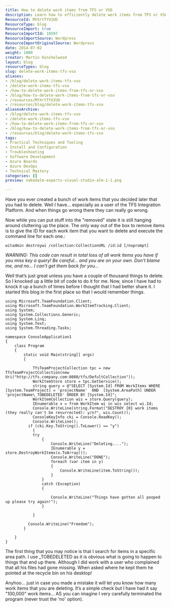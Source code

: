 ```yaml
---
title: How to delete work items from TFS or VSO
description: Learn how to efficiently delete work items from TFS or VSO with expert tips and code examples. Streamline your project management today!
ResourceId: MYXrtTYV2UD
ResourceType: blog
ResourceImport: true
ResourceImportId: 10597
ResourceImportSource: Wordpress
ResourceImportOriginalSource: Wordpress
date: 2014-07-02
weight: 1000
creator: Martin Hinshelwood
layout: blog
resourceTypes: blog
slug: delete-work-items-tfs-vso
aliases:
- /blog/delete-work-items-tfs-vso
- /delete-work-items-tfs-vso
- /how-to-delete-work-items-from-tfs-or-vso
- /blog/how-to-delete-work-items-from-tfs-or-vso
- /resources/MYXrtTYV2UD
- /resources/blog/delete-work-items-tfs-vso
aliasesArchive:
- /blog/delete-work-items-tfs-vso
- /delete-work-items-tfs-vso
- /how-to-delete-work-items-from-tfs-or-vso
- /blog/how-to-delete-work-items-from-tfs-or-vso
- /resources/blog/delete-work-items-tfs-vso
tags:
- Practical Techniques and Tooling
- Install and Configuration
- Troubleshooting
- Software Development
- Azure Boards
- Azure DevOps
- Technical Mastery
categories: []
preview: nakedalm-experts-visual-studio-alm-1-1.png

---
```

Have you ever created a bunch of work items that you decided later that you had to delete. Well I have… especially as a user of the TFS Integration Platform. And when things go wrong there they can really go wrong.

Now while you can put stuff into the "removed" state it is still hanging around cluttering up the place. The only way out of the box to remove items is to give the ID for each work item that you want to delete and execute the command line for each one.:

```
witadmin destroywi /collection:CollectionURL /id:id [/noprompt]
```

_WARNING: This code can result in total loss of all work items you have if you miss key a query! Be careful… and you are on your own. Don't blame me, and no… I can’t get them back for you…_

Well that’s just great unless you have a couple of thousand things to delete. So I knocked up a little bit of code to do it for me. Now, since I have had to knock it up a bunch of times before I thought that I had better share it. I started this blog in the first place so that I would remember things.

```
using Microsoft.TeamFoundation.Client;
using Microsoft.TeamFoundation.WorkItemTracking.Client;
using System;
using System.Collections.Generic;
using System.Linq;
using System.Text;
using System.Threading.Tasks;
 
namespace ConsoleApplication1
{
    class Program
    {
        static void Main(string[] args)
        {
 
            TfsTeamProjectCollection tpc = new TfsTeamProjectCollection(new Uri("http://tfs.company.com:8080/tfs/DefultCollection"));
            WorkItemStore store = tpc.GetService();
            string query = @"SELECT [System.Id] FROM WorkItems WHERE [System.TeamProject] = 'projectName'  AND  [System.AreaPath] UNDER 'projectName\_TOBEDELETED' ORDER BY [System.Id]";
            WorkItemCollection wis = store.Query(query);
            IEnumerable x = from WorkItem wi in wis select wi.Id;
            Console.WriteLine(string.Format("DESTROY {0} work items (they really can't be resurrected): y/n?", wis.Count));
            ConsoleKeyInfo cki = Console.ReadKey();
            Console.WriteLine();
          if (cki.Key.ToString().ToLower() == "y")
            {
            try
                {
                    Console.WriteLine("Deleting....");
                    IEnumerable y = store.DestroyWorkItems(x.ToArray());
                    Console.WriteLine("DONE");
                    foreach (var item in y)
                    {
                        Console.WriteLine(item.ToString());
                    }
                }
                catch (Exception)
                {
 
                    Console.WriteLine("Things have gotten all pooped up please try again!");
                }
        
            }
 
          Console.WriteLine("Freedom");
        }
   
    }
}

```

The first thing that you may notice is that I search for items in a specific area path. I use \_TOBEDELETED as it is obvious what is going to happen to things that end up there. Although I did work with a user who complained that all his files had gone missing. When asked where he kept them he pointed at the recycle bin on his desktop!

Anyhoo… just in case you made a mistake it will let you know how many work items that you are deleting. It’s a simple check but I have had it say "100,000" work items… AS you can imagine I very carefully terminated the program (never trust the 'no' option).
